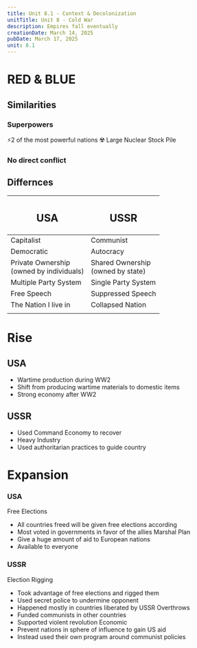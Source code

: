 ```yaml
---
title: Unit 8.1 - Context & Decolonization
unitTitle: Unit 8 - Cold War
description: Empires fall eventually
creationDate: March 14, 2025
pubDate: March 17, 2025
unit: 8.1
---
```

# RED & BLUE

## Similarities

### Superpowers
⚡2 of the most powerful nations
☢️ Large Nuclear Stock Pile

### No direct conflict



## Differnces

| <h2>USA</h2>                                | <h2>USSR</h2>                         |
| ------------------------------------------- | ------------------------------------- |
| Capitalist                                  | Communist                             |
| Democratic                                  | Autocracy                             |
| Private Ownership<br>(owned by individuals) | Shared Ownership <br>(owned by state) |
| Multiple Party System                       | Single Party System                   |
| Free Speech                                 | Suppressed Speech                     |
| The Nation I live in<br>                    | Collapsed Nation                      |
|                                             |                                       |

# Rise

## USA
- Wartime production during WW2
- Shift from producing wartime materials to domestic items
- Strong economy after WW2
## USSR
- Used Command Economy to recover
- Heavy Industry
- Used authoritarian practices to guide country

# Expansion

### USA
Free Elections
- All countries freed will be given free elections according
- Most voted in governments in favor of the allies
Marshal Plan
- Give a huge amount of aid to European nations
- Available to everyone
### USSR
Election Rigging
- Took advantage of free elections and rigged them
- Used secret police to undermine opponent
- Happened mostly in countries liberated by USSR
Overthrows
- Funded communists in other countries
- Supported violent revolution
Economic
- Prevent nations in sphere of influence to gain US aid
- Instead used their own program around communist policies